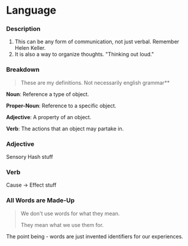 Language
========

### Description
1. This can be any form of communication, not just verbal. Remember Helen Keller.
2. It is also a way to organize thoughts.  "Thinking out loud."

### Breakdown

>These are my definitions. Not necessarily english grammar**

**Noun**: Reference a type of object.

**Proper-Noun**: Reference to a specific object.

**Adjective**: A property of an object.

**Verb**: The actions that an object may partake in.

### Adjective ###
Sensory Hash stuff

### Verb ###
Cause -> Effect stuff

### All Words are Made-Up ###
>We don't use words for what they mean.
>
>They mean what we use them for.

The point being - words are just invented identifiers for our experiences.

